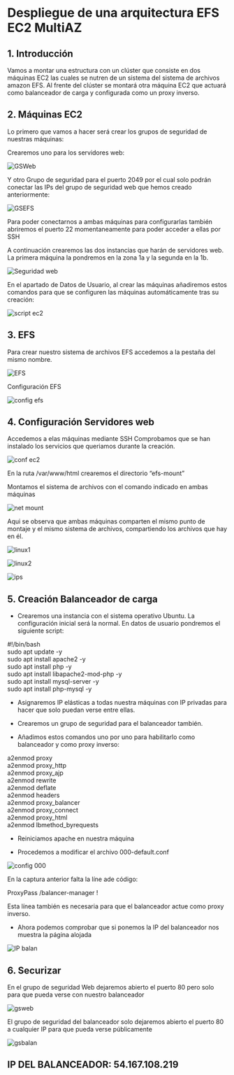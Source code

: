 # Despliegue de una arquitectura EFS EC2 MultiAZ


## 1. Introducción


Vamos a montar una estructura con un clúster que consiste en dos máquinas EC2 las cuales se nutren de un sistema del sistema de archivos amazon EFS. Al frente del clúster se montará otra máquina EC2 que actuará como balanceador de carga y configurada como un proxy inverso.


## 2. Máquinas EC2 


Lo primero que vamos a hacer será crear los grupos de seguridad de nuestras máquinas:
  
Crearemos uno para los servidores web:  

![GSWeb](./1.%20sgweb.JPG)


Y otro Grupo de seguridad para el puerto 2049 por el cual solo podrán conectar las IPs del grupo de seguridad web que hemos creado anteriormente:  

![GSEFS](./2.%20sgefs.JPG)

Para poder conectarnos a ambas máquinas para configurarlas también abriremos el puerto 22 momentaneamente para poder acceder a ellas por SSH

A continuación crearemos las dos instancias que harán de servidores web. La primera máquina la pondremos en la zona 1a y la segunda en la 1b.

![Seguridad web](./3%20config%20red.JPG)


En el apartado de Datos de Usuario, al crear las máquinas añadiremos estos comandos para que se configuren las máquinas automáticamente tras su creación:

![script ec2](./4%20user%20data.JPG)




## 3. EFS



Para crear nuestro sistema de archivos EFS accedemos a la pestaña del mismo nombre.

 ![EFS](./5%20efs%20crea.JPG)



Configuración EFS

![config efs](./6%20zonas%20disp%20montaje.JPG)


## 4. Configuración Servidores web


Accedemos a elas máquinas mediante SSH
Comprobamos que se han instalado los servicios que queriamos durante la creación.

![conf ec2](./7%20comprobacion%20consola.JPG)



En la ruta /var/www/html crearemos el directorio “efs-mount” 

Montamos el sistema de archivos con el comando indicado en ambas máquinas

![net mount](./8%20crear%20carpeta%20y%20descargar%20netflix.JPG)



Aqui se observa que ambas máquinas comparten el mismo punto de montaje  y el mismo sistema de archivos, compartiendo los archivos que hay en él.


![linux1](./9.1.JPG)

![linux2](./9.2.JPG)

![ips](./10%20ip%20compartida.JPG)






## 5. Creación Balanceador de carga



- Crearemos una instancia con el sistema operativo Ubuntu. La configuración inicial será la normal. En datos de usuario pondremos el siguiente script:

#!/bin/bash  
sudo apt update -y   
sudo apt install apache2 -y  
sudo apt install php -y  
sudo apt install libapache2-mod-php -y  
sudo apt install mysql-server -y  
sudo apt install php-mysql -y  

- Asignaremos IP elásticas a todas nuestra máquinas con IP privadas para hacer que solo puedan verse entre ellas.

- Crearemos un grupo de seguridad para el balanceador también.

- Añadimos estos comandos uno por uno para habilitarlo como balanceador y como proxy inverso:

a2enmod proxy  
a2enmod proxy_http  
a2enmod proxy_ajp  
a2enmod rewrite  
a2enmod deflate  
a2enmod headers  
a2enmod proxy_balancer  
a2enmod proxy_connect  
a2enmod proxy_html  
a2enmod lbmethod_byrequests  

- Reiniciamos apache en nuestra máquina



- Procedemos a modificar el archivo 000-default.conf

![config 000](./12%20conf%20000%20balanceador.JPG)

En la captura anterior falta la líne ade código:

ProxyPass /balancer-manager !

Esta línea también es necesaria para que el balanceador actue como proxy inverso.

- Ahora podemos comprobar que si ponemos la IP del balanceador nos muestra la página alojada

![IP balan](./15%20netfliz%20desde%20ip%20publica%20de%20balanceador.JPG)


## 6. Securizar


 En el grupo de seguridad Web dejaremos abierto el puerto 80 pero solo para que pueda verse con nuestro balanceador

 ![gsweb](./13%20reglas%20de%20entrada%20gp%20cluster.JPG)



El grupo de seguridad del balanceador solo dejaremos abierto el puerto 80 a cualquier IP para que pueda verse públicamente

![gsbalan](./16%20balanceador%20securizado.JPG)



 ## IP DEL BALANCEADOR: 54.167.108.219
